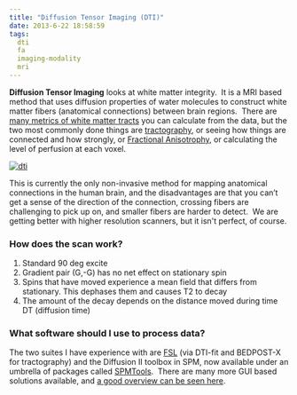 ```yaml
---
title: "Diffusion Tensor Imaging (DTI)"
date: 2013-6-22 18:58:59
tags:
  dti
  fa
  imaging-modality
  mri
---
```



**Diffusion Tensor Imaging** looks at white matter integrity.  It is a MRI based method that uses diffusion properties of water molecules to construct white matter fibers (anatomical connections) between brain regions.  There are [many metrics of white matter tracts](http://vistalab.stanford.edu/newlm/index.php/MrDiffusion#Backgrounds) you can calculate from the data, but the two most commonly done things are [tractography](http://en.wikipedia.org/wiki/Tractography), or seeing how things are connected and how strongly, or [Fractional Anisotrophy](http://en.wikipedia.org/wiki/Fractional_anisotropy), or calculating the level of perfusion at each voxel.

[![dti](http://www.vbmis.com/learn/wp-content/uploads/2013/06/dti-300x239.jpg)](http://www.vbmis.com/learn/wp-content/uploads/2013/06/dti.jpg)

This is currently the only non-invasive method for mapping anatomical connections in the human brain, and the disadvantages are that you can’t get a sense of the direction of the connection, crossing fibers are challenging to pick up on, and smaller fibers are harder to detect.  We are getting better with higher resolution scanners, but it isn't perfect, of course.

### How does the scan work?

1. Standard 90 deg excite
2. Gradient pair (G,-G) has no net effect on stationary spin
3. Spins that have moved experience a mean field that differs from stationary. This dephases them and causes T2 to decay
4. The amount of the decay depends on the distance moved during time DT (diffusion time)

### What software should I use to process data?

The two suites I have experience with are [FSL](http://fsl.fmrib.ox.ac.uk/fsl/fsl-4.1.9/fdt/index.html) (via DTI-fit and BEDPOST-X for tractography) and the Diffusion II toolbox in SPM, now available under an umbrella of packages called [SPMTools](http://sourceforge.net/projects/spmtools/).  There are many more GUI based solutions available, and [a good overview can be seen here](http://mrrcwiki.einstein.yu.edu/index.php/Diffusion).



